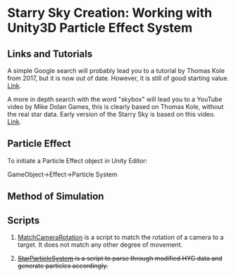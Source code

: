 # Starry Sky Creation: Working with Unity3D Particle Effect System

## Links and Tutorials

A simple Google search will probably lead you to a tutorial by Thomas Kole from 2017, but it is now out of date. However, it is still of good starting value. <a href="https://thomaskole.wordpress.com/portfolio/how-to-generate-a-physically-accurate-star-field-in-unity-using-real-world-data/">Link</a>.

A more in depth search with the word "skybox" will lead you to a YouTube video by Mike Dolan Games, this is clearly based on Thomas Kole, without the real star data. Early version of the Starry Sky is based on this video. <a href="https://www.youtube.com/watch?v=Kx-RAJ_7HTE">Link</a>.

## Particle Effect

To initiate a Particle Effect object in Unity Editor:

GameObject->Effect->Particle System

## Method of Simulation



## Scripts

1. <a href="Solar-System-Simulation/Assets/Scripts/MatchCameraRotation.cs">MatchCameraRotation</a> is a script to match the rotation of a camera to a target. It does not match any other degree of movement.

2. ~~<a href="Solar-System-Simulation/Assets/Scripts/StarParticleSystem.cs">StarParticleSystem</a> is a script to parse through modified HYG data and generate particles accordingly.~~
